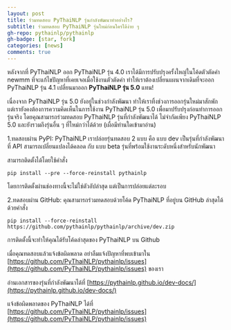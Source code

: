 ```yaml
---
layout: post
title: ร่วมทดสอบ PyThaiNLP รุ่นกำลังพัฒนาทำอย่างไร?
subtitle: ร่วมทดสอบ PyThaiNLP รุ่นใหม่ก่อนใครไดีง่าย ๆ
gh-repo: pythainlp/pythainlp
gh-badge: [star, fork]
categories: [news]
comments: true
---
```


หลังจากที่ PyThaiNLP ออก PyThaiNLP รุ่น 4.0 เราได้มีการปรับปรุงครั้งใหญ่ในโค้ดตัวตัดคำ newmm ที่จะแก้ไขปัญหาที่เคยเจอเมื่อใช้งานตัวตัดคำ ทำให้เราต้องเปลี่ยนแผนจากเดิมที่จะออก PyThaiNLP รุ่น 4.1 เปลี่ยนมาออก **PyThaiNLP รุ่น 5.0** แทน!

เนื่องจาก PyThaiNLP รุ่น 5.0 ยังอยู่ในช่วงกำลังพัฒนา ทำให้เราทิ้งช่วงการออกรุ่นใหม่มาสักพัก แต่เรายังคงต้องการความคิดเห็นในการใช้งาน PyThaiNLP รุ่น 5.0 เพื่อมาปรับปรุงก่อนทำการออกรุ่นจริง โดยคุณสามารถร่วมทดสอบ PyThaiNLP รุ่นที่กำลังพัฒนาได้ ไม่จำกัดเพียง PyThaiNLP 5.0 และยังรวมถึงรุ่นอื่น ๆ ที่ใหม่กว่าได้ด้วย (เผื่อมีท่านใดเข้ามาอ่าน)

1.ทดสอบผ่าน PyPI: PyThaiNLP เราปล่อยรุ่นทดสอบ 2 แบบ คือ แบบ dev เป็นรุ่นที่กำลังพัฒนาที่ API สามารถเปลี่ยนแปลงได้คลอด กับ แบบ beta รุ่นที่พร้อมใช้งานระดับหนึ่งสำหรับนักพัฒนา

สามารถติดตั้งได้โดยใช้คำสั่ง

```
pip install --pre --force-reinstall pythainlp
```

โดยการติดตั้งผ่านช่องทางนี้จะไม่ใช่ตัวอัปล่าสุด แต่เป็นการปล่อยแต่ละรอบ

2.ทดสอบผ่าน GitHub: คุณสามารถร่วมทดสอบด้วยโค้ด PyThaiNLP ที่อยู่บน GitHub ล่าสุดได้ด้วยคำสั่ง

```
pip install --force-reinstall https://github.com/pythainlp/pythainlp/archive/dev.zip
```

การติดตั้งนี้จะทำให้คุณได้รับโค้ดล่าสุดของ PyThaiNLP บน Github


เมื่อคุณทดสอบแล้วแจ้งข้อผิดพลาด อย่าลืมแจ้งปัญหาที่พบเข้ามาใน [https://github.com/PyThaiNLP/pythainlp/issues](https://github.com/PyThaiNLP/pythainlp/issues) ของเรา

อ่านเอกสารของรุ่นที่กำลังพัฒนาได้ที่ [https://pythainlp.github.io/dev-docs/](https://pythainlp.github.io/dev-docs/)

แจ้งข้อผิดพลาดของ PyThaiNLP ได้ที่ [https://github.com/PyThaiNLP/pythainlp/issues](https://github.com/PyThaiNLP/pythainlp/issues)
